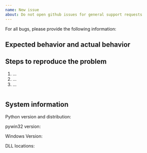 ```yaml
---
name: New issue
about: Do not open github issues for general support requests
---
```


<!--
Note that issues in this repository are only for bugs or feature requests in the pywin32.

**If you need support or help using this package, please follow [these instructions](https://github.com/mhammond/pywin32/blob/main/README.md#support)** - support or help requests will be closed without comment.
-->

For all bugs, please provide the following information:

## Expected behavior and actual behavior

## Steps to reproduce the problem
<!-- Prefer using code snippets rather than a screenshot. Please include a [full minimal reproduction](https://stackoverflow.com/help/minimal-reproducible-example) if possible. -->

1. ...
2. ...
3. ...

```python

```

## System information

Python version and distribution:
<!-- If uncertain, run: python -V -->

pywin32 version:

Windows Version:
<!-- You can find this under "System Information", ie: Version	10.0.19045 Build 19045 -->

DLL locations:
<!-- Run: python -c "import pywintypes,pythoncom;print(pywintypes.__file__,pythoncom.__file__,sep='\n')" -->
